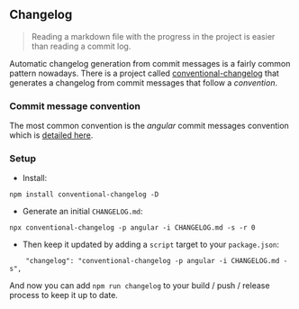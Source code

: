 ## Changelog 
> Reading a markdown file with the progress in the project is easier than reading a commit log.

Automatic changelog generation from commit messages is a fairly common pattern nowadays. There is a project called [conventional-changelog](https://github.com/conventional-changelog/conventional-changelog) that generates a changelog from commit messages that follow a *convention*. 

### Commit message convention
The most common convention is the *angular* commit messages convention which is [detailed here](https://github.com/angular/angular.js/blob/master/DEVELOPERS.md#-git-commit-guidelines).

### Setup
* Install: 

```
npm install conventional-changelog -D
```

* Generate an initial `CHANGELOG.md`:

```
npx conventional-changelog -p angular -i CHANGELOG.md -s -r 0
```

* Then keep it updated by adding a `script` target to your `package.json`: 

```
    "changelog": "conventional-changelog -p angular -i CHANGELOG.md -s",
```

And now you can add `npm run changelog` to your build / push / release process to keep it up to date.
